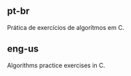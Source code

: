**pt-br**
---
Prática de exercícios de algorítmos em C.

**eng-us**
---
Algorithms practice exercises in C.
